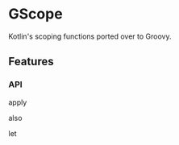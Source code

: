 # GScope

Kotlin's scoping functions ported over to Groovy.

## Features

### API

apply

also

let
